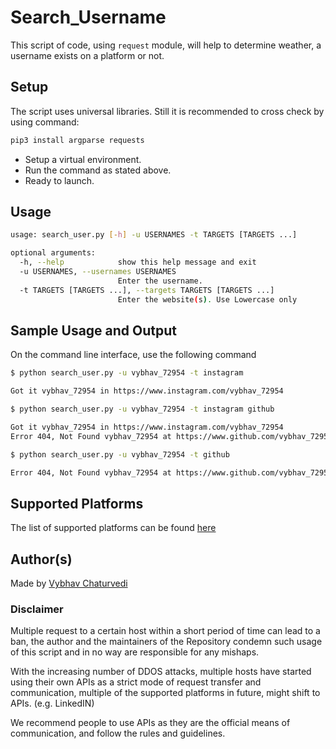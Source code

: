 # Search_Username

This script of code, using `request` module, will help to determine weather, a username exists on a platform or not.

## Setup

The script uses universal libraries. Still it is recommended to cross check by using command:

```bash
pip3 install argparse requests
```

- Setup a virtual environment.
- Run the command as stated above.
- Ready to launch.

## Usage

```bash
usage: search_user.py [-h] -u USERNAMES -t TARGETS [TARGETS ...]

optional arguments:
  -h, --help            show this help message and exit
  -u USERNAMES, --usernames USERNAMES
                        Enter the username.
  -t TARGETS [TARGETS ...], --targets TARGETS [TARGETS ...]
                        Enter the website(s). Use Lowercase only
```

## Sample Usage and Output

On the command line interface, use the following command

```bash
$ python search_user.py -u vybhav_72954 -t instagram

Got it vybhav_72954 in https://www.instagram.com/vybhav_72954

$ python search_user.py -u vybhav_72954 -t instagram github

Got it vybhav_72954 in https://www.instagram.com/vybhav_72954
Error 404, Not Found vybhav_72954 at https://www.github.com/vybhav_72954

$ python search_user.py -u vybhav_72954 -t github

Error 404, Not Found vybhav_72954 at https://www.github.com/vybhav_72954
```

## Supported Platforms

The list of supported platforms can be found [here](./platfrom.txt)

## Author(s)

Made by [Vybhav Chaturvedi](https://www.linkedin.com/in/vybhav-chaturvedi-0ba82614a/)

### Disclaimer

Multiple request to a certain host within a short period of time can lead to a ban,
the author and the maintainers of the Repository condemn such usage of this script and in no way are responsible
for any mishaps.

With the increasing number of DDOS attacks, multiple hosts have started using their own APIs as a strict mode of
request transfer and communication, multiple of the supported platforms in future, might shift to APIs. (e.g. LinkedIN)

We recommend people to use APIs as they are the official means of communication, and follow the rules and guidelines.
